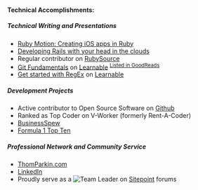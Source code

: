 #### Technical Accomplishments:

##### Technical Writing and Presentations

  * [Ruby Motion: Creating iOS apps in Ruby](http://www.meetup.com/Orlando-Ruby/events/97497992/)
  * [Developing Rails with your head in the clouds](http://www.meetup.com/Orlando-Ruby/events/117192572/)
  * Regular contributor on [RubySource](http://www.sitepoint.com/author/tparkin/)
  * [Git Fundamentals](https://learnable.com/books/git-fundamentals) on [Learnable](https://learnable.com) <sup>[Listed in GoodReads](http://www.goodreads.com/author/show/7730347.Thom_Parkin)</sup>
  * [Get started with RegEx](https://learnable.com/jumpcasts/get-started-with-regex-67/video) on [Learnable](https://learnable.com)

##### Development Projects

  * Active contributor to Open Source Software on [Github](https://github.com/ParkinT)
  * Ranked as Top Coder on V-Worker (formerly Rent-A-Coder)
  * [BusinessSpew](bs.leveragedsynergies.com)
  * [Formula 1 Top Ten](http://f1topten.com)

##### Professional Network and Community Service

  * [ThomParkin.com](http://ThomParkin.com)
  * [LinkedIn](http://www.linkedin.com/in/thomparkin)
  * Proudly serve as a ![Team Leader](http://www.sitepoint.com/forums/images/common/ranks/spf_teamLeader.png "Sitepoint Team Leader") on [Sitepoint](http://sitepoint.com/forums) forums
